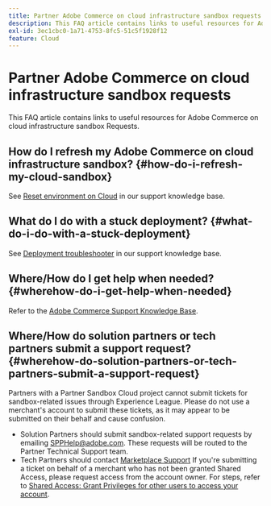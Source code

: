 ```yaml
---
title: Partner Adobe Commerce on cloud infrastructure sandbox requests
description: This FAQ article contains links to useful resources for Adobe Commerce on cloud infrastructure sandbox Requests.
exl-id: 3ec1cbc0-1a71-4753-8fc5-51c5f1928f12
feature: Cloud
---
```

# Partner Adobe Commerce on cloud infrastructure sandbox requests

This FAQ article contains links to useful resources for Adobe Commerce on cloud infrastructure sandbox Requests.

## How do I refresh my Adobe Commerce on cloud infrastructure sandbox? {#how-do-i-refresh-my-cloud-sandbox}

See [Reset environment on Cloud](/help/how-to/general/reset-environment-on-cloud.md) in our support knowledge base.

## What do I do with a stuck deployment? {#what-do-i-do-with-a-stuck-deployment}

See [Deployment troubleshooter](/help/troubleshooting/deployment/magento-deployment-troubleshooter.md) in our support knowledge base.

## Where/How do I get help when needed? {#wherehow-do-i-get-help-when-needed}

Refer to the [Adobe Commerce Support Knowledge Base](https://support.magento.com/hc/en-us).

## Where/How do solution partners or tech partners submit a support request? {#wherehow-do-solution-partners-or-tech-partners-submit-a-support-request}

Partners with a Partner Sandbox Cloud project cannot submit tickets for sandbox-related issues through Experience League. Please do not use a merchant's account to submit these tickets, as it may appear to be submitted on their behalf and cause confusion.

* Solution Partners should submit sandbox-related support requests by emailing [SPPHelp@adobe.com](mailto:SPPHelp@adobe.com). These requests will be routed to the Partner Technical Support team.
* Tech Partners should contact [Marketplace Support](mailto:commercemarketplacesupport@adobe.com)
If you're submitting a ticket on behalf of a merchant who has not been granted Shared Access, please request access from the account owner. For steps, refer to [Shared Access: Grant Privileges for other users to access your account](https://experienceleague.adobe.com/en/docs/commerce-knowledge-base/kb/help-center-guide/magento-help-center-user-guide#shared-access). 

